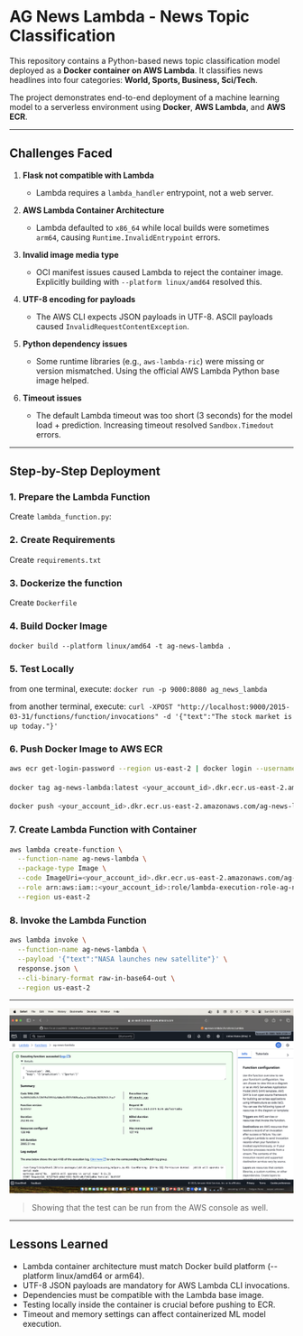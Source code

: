 # AG News Lambda - News Topic Classification

This repository contains a Python-based news topic classification model deployed as a **Docker container on AWS Lambda**. It classifies news headlines into four categories: **World, Sports, Business, Sci/Tech**.  

The project demonstrates end-to-end deployment of a machine learning model to a serverless environment using **Docker**, **AWS Lambda**, and **AWS ECR**.

---

## Challenges Faced

1. **Flask not compatible with Lambda**  
   - Lambda requires a `lambda_handler` entrypoint, not a web server.

2. **AWS Lambda Container Architecture**  
   - Lambda defaulted to `x86_64` while local builds were sometimes `arm64`, causing `Runtime.InvalidEntrypoint` errors.

3. **Invalid image media type**  
   - OCI manifest issues caused Lambda to reject the container image. Explicitly building with `--platform linux/amd64` resolved this.

4. **UTF-8 encoding for payloads**  
   - The AWS CLI expects JSON payloads in UTF-8. ASCII payloads caused `InvalidRequestContentException`.

5. **Python dependency issues**  
   - Some runtime libraries (e.g., `aws-lambda-ric`) were missing or version mismatched. Using the official AWS Lambda Python base image helped.

6. **Timeout issues**  
   - The default Lambda timeout was too short (3 seconds) for the model load + prediction. Increasing timeout resolved `Sandbox.Timedout` errors.

---

## Step-by-Step Deployment

### 1. Prepare the Lambda Function
Create `lambda_function.py`:

### 2. Create Requirements
Create `requirements.txt`

### 3. Dockerize the function
Create `Dockerfile`

### 4. Build Docker Image
```docker build --platform linux/amd64 -t ag-news-lambda .```

### 5. Test Locally
from one terminal, execute:
```docker run -p 9000:8080 ag_news_lambda```

from another terminal, execute:
```curl -XPOST "http://localhost:9000/2015-03-31/functions/function/invocations" -d '{"text":"The stock market is up today."}'```

### 6. Push Docker Image to AWS ECR
```bash
aws ecr get-login-password --region us-east-2 | docker login --username AWS --password-stdin <your_account_id>.dkr.ecr.us-east-2.amazonaws.com

docker tag ag-news-lambda:latest <your_account_id>.dkr.ecr.us-east-2.amazonaws.com/ag-news-lambda:latest

docker push <your_account_id>.dkr.ecr.us-east-2.amazonaws.com/ag-news-lambda:latest```
```
### 7. Create Lambda Function with Container
```bash
aws lambda create-function \
  --function-name ag-news-lambda \
  --package-type Image \
  --code ImageUri=<your_account_id>.dkr.ecr.us-east-2.amazonaws.com/ag-news-lambda:latest \
  --role arn:aws:iam::<your_account_id>:role/lambda-execution-role-ag-news \
  --region us-east-2
```
### 8. Invoke the Lambda Function
```bash
aws lambda invoke \
  --function-name ag-news-lambda \
  --payload '{"text":"NASA launches new satellite"}' \
  response.json \
  --cli-binary-format raw-in-base64-out \
  --region us-east-2
```
---

![AWS Lambda Console](images/AgNewsLambdaTestFunction.png)

> Showing that the test can be run from the AWS console as well.

---

## Lessons Learned

- Lambda container architecture must match Docker build platform (--platform linux/amd64 or arm64).
- UTF-8 JSON payloads are mandatory for AWS Lambda CLI invocations.
- Dependencies must be compatible with the Lambda base image.
- Testing locally inside the container is crucial before pushing to ECR.
- Timeout and memory settings can affect containerized ML model execution.





